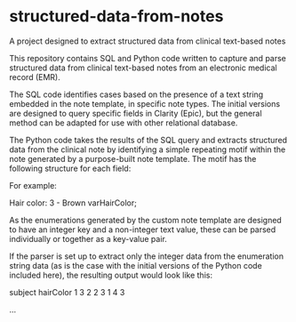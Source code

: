 # structured-data-from-notes
A project designed to extract structured data from clinical text-based notes

This repository contains SQL and Python code written to capture and parse structured data from clinical text-based notes from an electronic medical record (EMR). 

The SQL code identifies cases based on the presence of a text string embedded in the note template, in specific note types. The initial versions are designed to query specific fields in Clarity (Epic), but the general method can be adapted for use with other relational database. 

The Python code takes the results of the SQL query and extracts structured data from the clinical note by identifying a simple repeating motif within the note generated by a purpose-built note template. The motif has the following structure for each field:

<Field name text:> <Enumeration string data> <Closing text>

For example:

Hair color: 3 - Brown varHairColor;

As the enumerations generated by the custom note template are designed to have an integer key and a non-integer text value, these can be parsed individually or together as a key-value pair. 

If the parser is set up to extract only the integer data from the enumeration string data (as is the case with the initial versions of the Python code included here), the resulting output would look like this:

subject   hairColor
1         3
2         2
3         1
4         3

...
